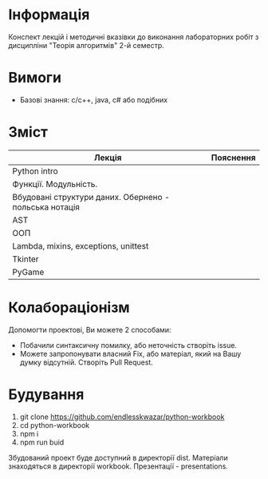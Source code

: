 # Інформація

Конспект лекцій і методичні вказівки до виконання лабораторних робіт з дисципліни "Теорія алгоритмів" 2-й семестр.

# Вимоги

- Базові знання: c/c++, java, c# або подібних

# Зміст

|Лекція|Пояснення|
|-|-|
|Python intro||
|Функції. Модульність.||
|Вбудовані структури даних. Обернено - польська нотація||
|AST||
|ООП||
|Lambda, mixins, exceptions, unittest||
|Tkinter||
|PyGame||

# Колабораціонізм

Допомогти проектові, Ви можете 2 способами:

- Побачили синтаксичну помилку, або неточність створіть issue.
- Можете запропонувати власний Fix, або матеріал, який на Вашу думку відсутній. Створіть Pull Request.

# Будування

1. git clone https://github.com/endlesskwazar/python-workbook
2. cd python-workbook
3. npm i
4. npm run buid

Збудований проект буде доступний в директорії dist. Матеріали знаходяться в директорії workbook. Презентації - presentations.